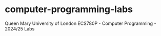 # computer-programming-labs
Queen Mary University of London ECS780P - Computer Programming - 2024/25 Labs
